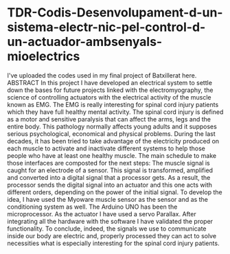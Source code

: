 # TDR-Codis-Desenvolupament-d-un-sistema-electr-nic-pel-control-d-un-actuador-ambsenyals-mioelectrics
I've uploaded the codes used in my final project of Batxillerat here. ABSTRACT  In this project I have developed an electrical system to settle down the bases for future projects linked with the electromyography, the science of controlling actuators with the electrical activity of the muscle known as EMG. The EMG is really interesting for spinal cord injury patients which they have full healthy mental activity.  The spinal cord injury is defined as a motor and sensitive paralysis that can affect the arms, legs and the entire body. This pathology normally affects young adults and it supposes serious psychological, economical and physical problems.  During the last decades, it has been tried to take advantage of the electricity produced on each muscle to activate and inactivate different systems to help those people who have at least one healthy muscle. The main schedule to make those interfaces are composted for the next steps: The muscle signal is caught for an electrode of a sensor. This signal is transformed, amplified and converted into a digital signal that a processor gets. As a result, the processor sends the digital signal into an actuator and this one acts with different orders, depending on the power of the initial signal.  To develop the idea, I have used the Myoware muscle sensor as the sensor and as the conditioning system as well. The Arduino UNO has been the microprocessor. As the actuator I have used a servo Parallax. After integrating all the hardware with the software I have validated the proper functionality.   To conclude, indeed, the signals we use to communicate inside our body are electric and, properly processed they can act to solve necessities what is especially interesting for the spinal cord injury patients.
